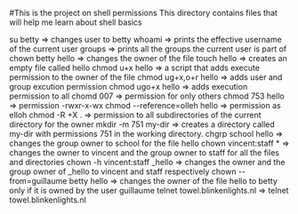 #This is the project on shell permissions
This directory contains files that will help me learn about shell basics

su betty => changes user to betty
whoami =>  prints the effective username of the current user
groups => prints all the groups the current user is part of
chown betty hello => changes the owner of the file
touch hello => creates an empty file called hello
chmod u+x hello => a script that adds execute permission to the owner of the file
chmod ug+x,o+r hello => adds user and group excution permission
chmod ugo+x hello => adds execution permission to all
chomd 007 => permission for only others
chmod 753 hello => permission -rwxr-x-wx 
chmod --reference=olleh hello => permission as elloh
chmod -R +X . => permission to all subdirectories of the current directory for the owner
mkdir -m 751 my-dir => creates a directory called my-dir with permissions 751 in the working directory.
chgrp school hello => changes the group owner to school for the file hello
chown vincent:staff * => changes the owner to vincent and the group owner to staff for all the files and directories
chown -h vincent:staff _hello => changes the owner and the group owner of _hello to vincent and staff respectively
chown --from=guillaume betty hello =>  changes the owner of the file hello to betty only if it is owned by the user guillaume
telnet towel.blinkenlights.nl => telnet towel.blinkenlights.nl
